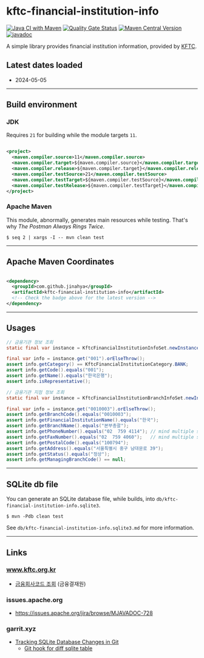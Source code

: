 # kftc-financial-institution-info

[![Java CI with Maven](https://github.com/jinahya/kftc-financial-institution-info/actions/workflows/maven.yml/badge.svg)](https://github.com/jinahya/kftc-financial-institution-info/actions/workflows/maven.yml)
[![Quality Gate Status](https://sonarcloud.io/api/project_badges/measure?project=jinahya_kftc-financial-institution-info&metric=alert_status)](https://sonarcloud.io/summary/new_code?id=jinahya_kftc-financial-institution-info)
[![Maven Central Version](https://img.shields.io/maven-central/v/com.github.jinahya/kftc-financial-institution-info)](https://search.maven.org/artifact/com.github.jinahya/kftc-financial-institution-info)
[![javadoc](https://javadoc.io/badge2/com.github.jinahya/kftc-financial-institution-info/javadoc.svg)](https://javadoc.io/doc/com.github.jinahya/kftc-financial-institution-info)

A simple library provides financial institution information, provided
by [KFTC](https://www.kftc.or.kr/kftc/data/EgovBankListMove.do).

## Latest dates loaded

* 2024-05-05

---

## Build environment

### JDK

Requires `21` for building while the module targets `11`.

```xml

<project>
  <maven.compiler.source>11</maven.compiler.source>
  <maven.compiler.target>${maven.compiler.source}</maven.compiler.target>
  <maven.compiler.release>${maven.compiler.target}</maven.compiler.release>
  <maven.compiler.testSource>21</maven.compiler.testSource>
  <maven.compiler.testTarget>${maven.compiler.testSource}</maven.compiler.testTarget>
  <maven.compiler.testRelease>${maven.compiler.testTarget}</maven.compiler.testRelease>
</project>
```

### Apache Maven

This module, abnormally, generates main resources while testing. That's why *The Postman Always Rings Twice*.

```shell
$ seq 2 | xargs -I -- mvn clean test
```

---

## Apache Maven Coordinates

```xml

<dependency>
  <groupId>com.github.jinahya</groupId>
  <artifactId>kftc-financial-institution-info</artifactId>
  <!-- Check the badge above for the latest version -->
</dependency>
```

---

## Usages

```java
// 금융기관 정보 조회
static final var instance = KftcFinancialInstitutionInfoSet.newInstance();

final var info = instance.get("001").orElseThrow();
assert info.getCategory() == KftcFinancialInstitutionCategory.BANK;
assert info.getCode().equals("001");
assert info.getName().equals("한국은행");
assert info.isRepresentative();
```

```java
// 금융기관 지점 정보 조회
static final var instance = KftcFinancialInstitutionBranchInfoSet.newInstance();

final var info = instance.get("0010003").orElseThrow();
assert info.getBranchCode().equals("0010003");
assert info.getFinancialInstitutionName().equals("한국");
assert info.getBranchName().equals("본부총괄");
assert info.getPhoneNumber().equals("02  759 4114"); // mind multiple spaces
assert info.getFaxNumber().equals("02  759 4060");   // mind multiple spaces
assert info.getPostalCode().equals("100794");
assert info.getAddress().equals("서울특별시 중구 남대문로 39");
assert info.getStatus().equals("정상");
assert info.getManagingBranchCode() == null;
```

---

## SQLite db file

You can generate an SQLite database file, while builds, into `db/kftc-financial-institution-info.sqlite3`.


```shell
$ mvn -Pdb clean test
```

See `db/kftc-financial-institution-info.sqlite3.md` for more information.

---

## Links

### www.kftc.org.kr

* [금융회사코드 조회](https://www.kftc.or.kr/kftc/data/EgovBankListMove.do) (금융결재원)

### issues.apache.org

* https://issues.apache.org/jira/browse/MJAVADOC-728

### garrit.xyz 

* [Tracking SQLite Database Changes in Git](https://garrit.xyz/posts/2023-11-01-tracking-sqlite-database-changes-in-git)
  * [Git hook for diff sqlite table
    ](https://stackoverflow.com/a/21789167/330457)

